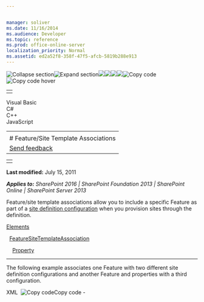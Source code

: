 ```yaml
---


manager: soliver
ms.date: 11/16/2014
ms.audience: Developer
ms.topic: reference
ms.prod: office-online-server
localization_priority: Normal
ms.assetid: ed2a52f8-358f-47f5-afcb-5819b288e913
---
```


![Collapse
section](../icons/collapse_all.gif "Collapse section")![Expand
section](../icons/expand_all.gif "Expand section")![](../icons/collapse_all.gif)![](../icons/expand_all.gif)![](../icons/dropdown.gif)![](../icons/dropdownHover.gif)![Copy
code](../icons/copycode.gif "Copy code")![Copy code
hover](../icons/copycodeHighlight.gif "Copy code hover")
<table>
<tbody>
<tr class="odd">
<td align="left"></td>
</tr>
</tbody>
</table>

Visual Basic  
C\#  
C++  
JavaScript  

<table>
<tbody>
<tr class="odd">
<td align="left"><span id="runningHeaderText"></span></td>
</tr>
<tr class="even">
<td align="left"># Feature/Site Template Associations</td>
</tr>
<tr class="odd">
<td align="left"><span id="headfeedbackarea" class="feedbackhead"><a href="javascript:SubmitFeedback(&#39;docthis@Microsoft.com&#39;,&#39;&#39;,&#39;&#39;,&#39;&#39;,&#39;1.0.18082.1225&#39;,&#39;%0\dThank%20you%20for%20your%20feedback.%20The%20developer%20writing%20teams%20use%20your%20feedback%20to%20improve%20documentation.%20While%20we%20are%20reviewing%20your%20feedback,%20we%20may%20send%20you%20e-mail%20to%20ask%20for%20clarification%20or%20feedback%20on%20a%20solution.%20We%20do%20not%20use%20your%20e-mail%20address%20for%20any%20other%20purpose%20and%20we%20delete%20it%20after%20we%20finish%20our%20review.%0\AFor%20further%20information%20about%20the%20privacy%20policies%20of%20Microsoft,%20please%20see%20http://privacy.microsoft.com/en-us/default.aspx.%0\A%0\d&#39;,&#39;Customer%20feedback&#39;);">Send feedback</a></span></td>
</tr>
</tbody>
</table>

<table>
<colgroup>
<col width="100%" />
</colgroup>
<tbody>
<tr class="odd">
<td align="left"></td>
</tr>
</tbody>
</table>

**Last modified:** July 15, 2011

***Applies to:** SharePoint 2016 | SharePoint Foundation 2013 |
SharePoint Online | SharePoint Server 2013*

Feature/site template associations allow you to include a specific
Feature as part of a [site definition
configuration](http://msdn.microsoft.com/library/0d76bceb-7ffa-444a-98cf-0fa1d60a1aa3(Office.15).aspx)
when you provision sites through the definition.

[Elements](elements-element-featuresitetemplateassociation.htm)

  [FeatureSiteTemplateAssociation](featuresitetemplateassociation-element-featuresitetemplateassociation.htm)

    [Property](property-element-featuresitetemplateassociation.htm)


--------------------------------------------------------------------------------------------------------------------------------------------------------------------------------------------

The following example associates one Feature with two different site
definition configurations and another Feature and properties with a
third configuration.

<span codelanguage="xmlLang"></span>
XML 
<span class="copyCode" onclick="CopyCode(this)"
onkeypress="CopyCode_CheckKey(this, event)"
onmouseover="ChangeCopyCodeIcon(this)"
onmouseout="ChangeCopyCodeIcon(this)" tabindex="0">![Copy
code](../icons/copycode.gif "Copy code")Copy code</span>
    <Elements xmlns="http://schemas.microsoft.com/sharepoint/">
      <FeatureSiteTemplateAssociation Id="99FE402E-89A0-45aa-9163-85342E865DC8" TemplateName="PROFILES#0" /> 
      <FeatureSiteTemplateAssociation Id="99FE402E-89A0-45aa-9163-85342E865DC8" TemplateName="CMSPUBLISHING#0" /> 
    - <FeatureSiteTemplateAssociation Id="541F5F57-C847-4e16-B59A-B31E90E6F9EA" TemplateName="SRCHCENTERLITE#1">
        <Property Key="IncludeInGlobalNavigation" Value="false" /> 
        <Property Key="IncludeInCurrentNavigation" Value="false" /> 
        <Property Key="InheritCurrentNavigation" Value="true" /> 
        <Property Key="IncludePages" Value="false" /> 
      </FeatureSiteTemplateAssociation>
    </Elements>








